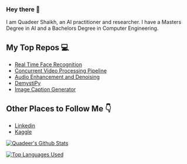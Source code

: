 ### Hey there :frog:

I am Quadeer Shaikh, an AI practitioner and researcher. I have a Masters Degree in AI and a Bachelors Degree in Computer Engineering. 

## My Top Repos :computer:
- [Real Time Face Recognition](https://github.com/quadeer15sh/Real-Time-Face-Recognition)
- [Concurrent Video Processing Pipeline](https://github.com/quadeer15sh/Concurrent-Video-Processing-Pipeline)
- [Audio Enhancement and Denoising](https://github.com/quadeer15sh/AudioEnhancementAndDenoisingUsingAutoencoders)
- [DemystiPy](https://github.com/quadeer15sh/DemystiPy)
- [Image Caption Generator](https://github.com/quadeer15sh/Flickr8K-Image-Captioning)

## Other Places to Follow Me :point_down:
- [Linkedin](https://www.linkedin.com/in/quadeer-shaikh/)
- [Kaggle](https://www.kaggle.com/quadeer15sh)

[![Quadeer's Github Stats](https://github-readme-stats.vercel.app/api?username=quadeer15sh&count_private=true&show_icons=true&theme=gotham&hide_rank=false)](https://github.com/anuraghazra/github-readme-stats)

[![Top Languages Used](https://github-readme-stats.vercel.app/api/top-langs/?username=quadeer15sh)](https://github.com/anuraghazra/github-readme-stats)

